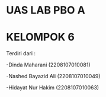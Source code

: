 # UAS LAB PBO A

# KELOMPOK 6

Terdiri dari : 

-Dinda Maharani     (2208107010081)

-Nashed Bayazid Ali (2208107010049)

-Hidayat Nur Hakim  (2208107010063)

